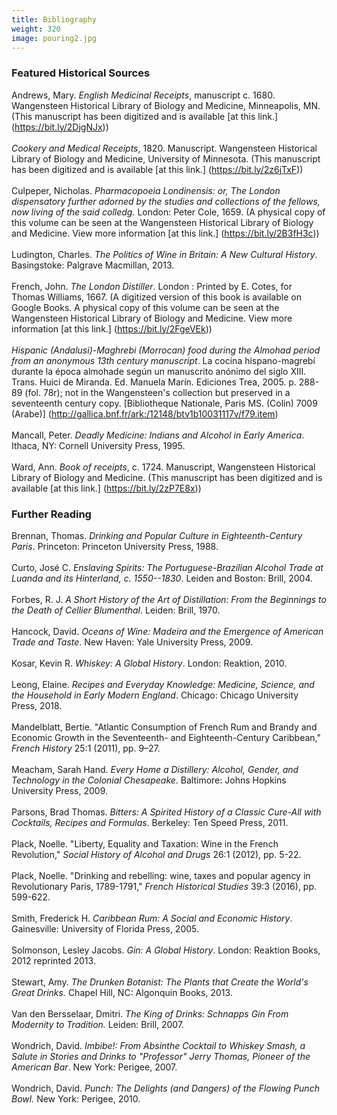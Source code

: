 ```yaml
---
title: Bibliography
weight: 320
image: pouring2.jpg
---
```


### Featured Historical Sources ###

Andrews, Mary. *English Medicinal Receipts*, manuscript c. 1680. Wangensteen Historical Library of Biology and Medicine, Minneapolis, MN. (This manuscript has been digitized and is available [at this link.] (https://bit.ly/2DjgNJx))
<br>
<br>
*Cookery and Medical Receipts*, 1820. Manuscript. Wangensteen Historical Library of Biology and Medicine, University of Minnesota. (This manuscript has been digitized and is available [at this link.] (https://bit.ly/2z6jTxF))
<br>
<br>
Culpeper, Nicholas. *Pharmacopoeia Londinensis: or, The London dispensatory further adorned by the studies and collections of the fellows, now living of the said colledg.* London: Peter Cole, 1659. (A physical copy of this volume can be seen at the Wangensteen Historical Library of Biology and Medicine. View more information [at this link.] (https://bit.ly/2B3fH3c))
<br>
<br>
Ludington, Charles. *The Politics of Wine in Britain: A New Cultural History*. Basingstoke: Palgrave Macmillan, 2013.
<br>
<br>
French, John. *The London Distiller*. London : Printed by E. Cotes, for Thomas Williams, 1667. (A digitized version of this book is available on Google Books. A physical copy of this volume can be seen at the Wangensteen Historical Library of Biology and Medicine. View more information [at this link.] (https://bit.ly/2FgeVEk))
<br>
<br>
*Hispanic (Andalusi)-Maghrebi (Morrocan) food during the Almohad period from an anonymous 13th century manuscript*. La cocina hispano-magrebí durante la época almohade según un manuscrito anónimo del siglo XIII. Trans. Huici de Miranda. Ed. Manuela Marín. Ediciones Trea, 2005. p. 288-89 (fol. 78r); not in the Wangensteen's collection but preserved in a seventeenth century copy. [Bibliotheque Nationale, Paris MS. (Colin) 7009 (Arabe)] (http://gallica.bnf.fr/ark:/12148/btv1b10031117v/f79.item)
<br>
<br>
Mancall, Peter. *Deadly Medicine: Indians and Alcohol in Early America*. Ithaca, NY: Cornell University Press, 1995.
<br>
<br>
Ward, Ann. *Book of receipts*, c. 1724. Manuscript, Wangensteen Historical Library of Biology and Medicine. (This manuscript has been digitized and is available [at this link.] (https://bit.ly/2zP7E8x))


### Further Reading ###

Brennan, Thomas. *Drinking and Popular Culture in Eighteenth-Century Paris*. Princeton: Princeton University Press, 1988.
<br>
<br>
Curto, José C. *Enslaving Spirits: The Portuguese-Brazilian Alcohol Trade at Luanda and its Hinterland, c. 1550--1830*. Leiden and Boston: Brill, 2004.
<br>
<br>
Forbes, R. J. *A Short History of the Art of Distillation: From the Beginnings to the Death of Cellier Blumenthal*. Leiden: Brill, 1970.
<br>
<br>
Hancock, David. *Oceans of Wine: Madeira and the Emergence of American Trade and Taste*. New Haven: Yale University Press, 2009.
<br>
<br>
Kosar, Kevin R. *Whiskey: A Global History*. London: Reaktion, 2010.
<br>
<br>
Leong, Elaine. *Recipes and Everyday Knowledge: Medicine, Science, and the Household in Early Modern England*. Chicago: Chicago University Press, 2018.
<br>
<br>
Mandelblatt, Bertie. "Atlantic Consumption of French Rum and Brandy and Economic Growth in the Seventeenth- and Eighteenth-Century Caribbean," *French History* 25:1 (2011), pp. 9–27.
<br>
<br>
Meacham, Sarah Hand. *Every Home a Distillery: Alcohol, Gender, and Technology in the Colonial Chesapeake*. Baltimore: Johns Hopkins University Press, 2009.
<br>
<br>
Parsons, Brad Thomas. *Bitters: A Spirited History of a Classic Cure-All with Cocktails, Recipes and Formulas*. Berkeley: Ten Speed Press, 2011.
<br>
<br>
Plack, Noelle. "Liberty, Equality and Taxation: Wine in the French Revolution," *Social History of Alcohol and Drugs* 26:1 (2012), pp. 5-22.
<br>
<br>
Plack, Noelle. "Drinking and rebelling: wine, taxes and popular agency in Revolutionary Paris, 1789-1791," *French Historical Studies* 39:3 (2016), pp. 599-622.
<br>
<br>
Smith, Frederick H. *Caribbean Rum: A Social and Economic History*. Gainesville: University of Florida Press, 2005.
<br>
<br>
Solmonson, Lesley Jacobs. *Gin: A Global History*. London: Reaktion Books, 2012 reprinted 2013.
<br>
<br>
Stewart, Amy. *The Drunken Botanist: The Plants that Create the World's Great Drinks.* Chapel Hill, NC: Algonquin Books, 2013.
<br>
<br>
Van den Bersselaar, Dmitri. *The King of Drinks: Schnapps Gin From Modernity to Tradition.* Leiden: Brill, 2007.
<br>
<br>
Wondrich, David. *Imbibe!: From Absinthe Cocktail to Whiskey Smash, a Salute in Stories and Drinks to "Professor" Jerry Thomas, Pioneer of the American Bar*. New York: Perigee, 2007.
<br>
<br>
Wondrich, David. *Punch: The Delights (and Dangers) of the Flowing Punch Bowl.* New York: Perigee, 2010.

